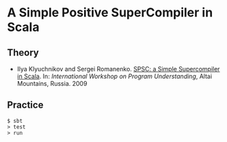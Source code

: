 # A Simple Positive SuperCompiler in Scala

## Theory

* Ilya Klyuchnikov and Sergei Romanenko. [SPSC: a Simple Supercompiler in Scala](http://spsc.googlecode.com/files/Klyuchnikov__Romanenko__SPSC_a_Simple_Supercompiler_in_Scala.pdf).
In: _International Workshop on Program Understanding_, Altai Mountains, Russia. 2009

## Practice

    $ sbt
    > test
    > run
